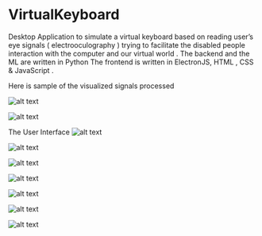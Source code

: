 # VirtualKeyboard
Desktop Application to simulate a virtual keyboard based on reading user’s eye signals 
( electrooculography ) trying to facilitate the disabled people interaction with the computer 
and our virtual world . 
The backend and the ML are written in Python 
The frontend is written in ElectronJS, HTML , CSS & JavaScript .

Here is sample of the visualized signals processed 

![alt text](https://ibb.co/0sL8sbT)

![alt text](https://ibb.co/mXBXV5b)

The User Interface 
![alt text](https://ibb.co/jDHPG39)

![alt text](https://ibb.co/Dwn1jMD)

![alt text](https://ibb.co/jDHPG39)

![alt text](https://ibb.co/jDHPG39)

![alt text](https://ibb.co/jDHPG39)

![alt text](https://ibb.co/jDHPG39)

![alt text](https://ibb.co/jDHPG39)
